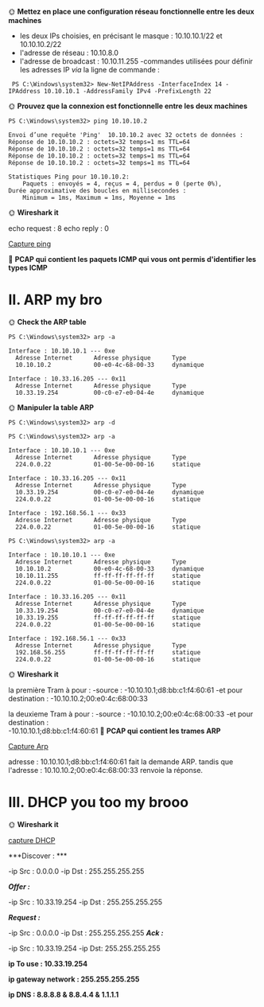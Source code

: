 🌞 **Mettez en place une configuration réseau fonctionnelle entre les deux machines**

- les deux IPs choisies, en précisant le masque : 10.10.10.1/22 et 10.10.10.2/22
- l'adresse de réseau : 10.10.8.0
- l'adresse de broadcast : 10.10.11.255
-commandes utilisées pour définir les adresses IP *via* la ligne de commande :

```
 PS C:\Windows\system32> New-NetIPAddress -InterfaceIndex 14 -IPAddress 10.10.10.1 -AddressFamily IPv4 -PrefixLength 22
```

🌞 **Prouvez que la connexion est fonctionnelle entre les deux machines**

```
PS C:\Windows\system32> ping 10.10.10.2

Envoi d’une requête 'Ping'  10.10.10.2 avec 32 octets de données :
Réponse de 10.10.10.2 : octets=32 temps=1 ms TTL=64
Réponse de 10.10.10.2 : octets=32 temps=1 ms TTL=64
Réponse de 10.10.10.2 : octets=32 temps=1 ms TTL=64
Réponse de 10.10.10.2 : octets=32 temps=1 ms TTL=64

Statistiques Ping pour 10.10.10.2:
    Paquets : envoyés = 4, reçus = 4, perdus = 0 (perte 0%),
Durée approximative des boucles en millisecondes :
    Minimum = 1ms, Maximum = 1ms, Moyenne = 1ms
```

🌞 **Wireshark it**

echo request : 8
echo reply : 0  

[Capture ping](https://github.com/SmlDreams/tp-reseau/blob/main/WireShark/ping.pcapng)

🦈 **PCAP qui contient les paquets ICMP qui vous ont permis d'identifier les types ICMP**

# II. ARP my bro


🌞 **Check the ARP table**

```
PS C:\Windows\system32> arp -a

Interface : 10.10.10.1 --- 0xe
  Adresse Internet      Adresse physique      Type
  10.10.10.2            00-e0-4c-68-00-33     dynamique

Interface : 10.33.16.205 --- 0x11
  Adresse Internet      Adresse physique      Type
  10.33.19.254          00-c0-e7-e0-04-4e     dynamique
```

🌞 **Manipuler la table ARP**

```
PS C:\Windows\system32> arp -d
```

```
PS C:\Windows\system32> arp -a

Interface : 10.10.10.1 --- 0xe
  Adresse Internet      Adresse physique      Type
  224.0.0.22            01-00-5e-00-00-16     statique

Interface : 10.33.16.205 --- 0x11
  Adresse Internet      Adresse physique      Type
  10.33.19.254          00-c0-e7-e0-04-4e     dynamique
  224.0.0.22            01-00-5e-00-00-16     statique

Interface : 192.168.56.1 --- 0x33
  Adresse Internet      Adresse physique      Type
  224.0.0.22            01-00-5e-00-00-16     statique
```

```
PS C:\Windows\system32> arp -a

Interface : 10.10.10.1 --- 0xe
  Adresse Internet      Adresse physique      Type
  10.10.10.2            00-e0-4c-68-00-33     dynamique
  10.10.11.255          ff-ff-ff-ff-ff-ff     statique
  224.0.0.22            01-00-5e-00-00-16     statique

Interface : 10.33.16.205 --- 0x11
  Adresse Internet      Adresse physique      Type
  10.33.19.254          00-c0-e7-e0-04-4e     dynamique
  10.33.19.255          ff-ff-ff-ff-ff-ff     statique
  224.0.0.22            01-00-5e-00-00-16     statique

Interface : 192.168.56.1 --- 0x33
  Adresse Internet      Adresse physique      Type
  192.168.56.255        ff-ff-ff-ff-ff-ff     statique
  224.0.0.22            01-00-5e-00-00-16     statique
```

🌞 **Wireshark it**

la première Tram à pour :
-source : 
    -10.10.10.1;d8:bb:c1:f4:60:61 
-et pour destination : 
    -10.10.10.2;00:e0:4c:68:00:33

la deuxieme Tram à pour :
-source : 
    -10.10.10.2;00:e0:4c:68:00:33 
-et pour destination :  
    -10.10.10.1;d8:bb:c1:f4:60:61
🦈 **PCAP qui contient les trames ARP**

[Capture Arp](https://github.com/SmlDreams/tp-reseau/blob/main/WireShark/ARP.pcapng)

adresse : 
10.10.10.1;d8:bb:c1:f4:60:61 fait la demande ARP.
tandis que l'adresse :
10.10.10.2;00:e0:4c:68:00:33 renvoie la réponse.

# III. DHCP you too my brooo

🌞 **Wireshark it**

[capture DHCP](https://github.com/SmlDreams/tp-reseau/blob/main/WireShark/requ%C3%AAte%20DHCP.pcapng)

***Discover : ***

  -ip Src : 
    0.0.0.0
  -ip Dst :
    255.255.255.255

***Offer :***

  -ip Src :
    10.33.19.254
  -ip Dst :
    255.255.255.255

***Request :***

  -ip Src :
    0.0.0.0
  -ip Dst :
    255.255.255.255
***Ack :***

  -ip Src :
    10.33.19.254
  -ip Dst:
    255.255.255.255

**ip To use : 10.33.19.254**

**ip gateway network : 255.255.255.255**

**ip DNS : 8.8.8.8 & 8.8.4.4 & 1.1.1.1**

